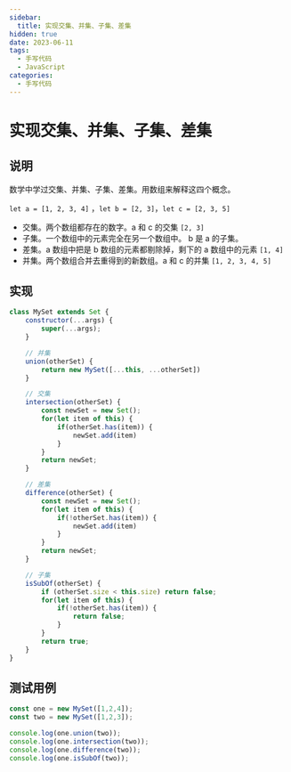 ```yaml
---
sidebar:
  title: 实现交集、并集、子集、差集
hidden: true
date: 2023-06-11
tags:
  - 手写代码
  - JavaScript
categories:
  - 手写代码
---
```


# 实现交集、并集、子集、差集

## 说明

数学中学过交集、并集、子集、差集。用数组来解释这四个概念。

`let a = [1, 2, 3, 4]` ，`let b = [2, 3]`，`let c = [2, 3, 5]`

- 交集。两个数组都存在的数字。a 和 c 的交集 `[2, 3]`
- 子集。一个数组中的元素完全在另一个数组中。 b 是 a 的子集。
- 差集。a 数组中把是 b 数组的元素都剔除掉，剩下的 a 数组中的元素 `[1, 4]`
- 并集。两个数组合并去重得到的新数组。a 和 c 的并集 `[1, 2, 3, 4, 5]`

## 实现

```js
class MySet extends Set {
	constructor(...args) {
		super(...args);
	}

	// 并集
	union(otherSet) {
		return new MySet([...this, ...otherSet])
	}

	// 交集
	intersection(otherSet) {
		const newSet = new Set();
		for(let item of this) {
			if(otherSet.has(item)) {
				newSet.add(item)
			}
		}
		return newSet;
	}

	// 差集
	difference(otherSet) {
		const newSet = new Set();
		for(let item of this) {
			if(!otherSet.has(item)) {
				newSet.add(item)
			}
		}
		return newSet;
	}

	// 子集
	isSubOf(otherSet) {
		if (otherSet.size < this.size) return false;
		for(let item of this) {
			if(!otherSet.has(item)) {
				return false;
			}
		}
		return true;
	}
}
```

## 测试用例

```js
const one = new MySet([1,2,4]);
const two = new MySet([1,2,3]);

console.log(one.union(two));
console.log(one.intersection(two));
console.log(one.difference(two));
console.log(one.isSubOf(two));
```

